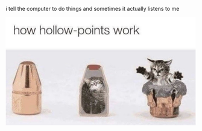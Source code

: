 i tell the computer to do things and sometimes it actually listens to me
<!--START_SECTION:update_image-->
<img src=https://raw.githubusercontent.com/sneakykestrel/sneakykestrel/main/.github/images/how-hollow-points-work.png height="" width="" align=left alt=kitty />
<!--END_SECTION:update_image-->

